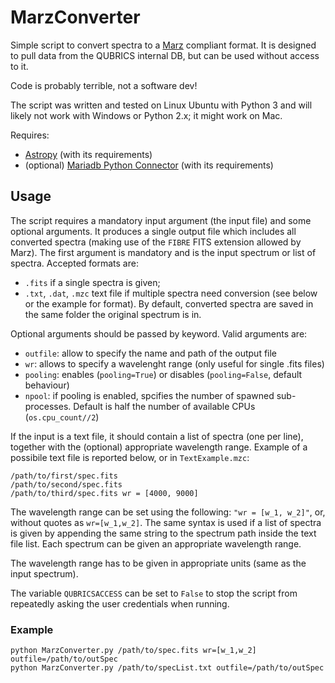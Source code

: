 # MarzConverter
Simple script to convert spectra to a [Marz](https://skymapper.anu.edu.au/static/sm_asvo/marz/index.html#/overview) compliant format. It is designed to pull data from the QUBRICS internal DB, but can be used without access to it.

Code is probably terrible, not a software dev!

The script was written and tested on Linux Ubuntu with Python 3 and will likely not work with Windows or Python 2.x; it might work on Mac.

Requires:
* [Astropy](https://www.astropy.org/) (with its requirements)
* (optional) [Mariadb Python Connector](https://mariadb.com/resources/blog/how-to-connect-python-programs-to-mariadb/) (with its requirements)

## Usage
The script requires a mandatory input argument (the input file) and some optional arguments. It produces a single output file which includes all converted spectra (making use of the `FIBRE` FITS extension allowed by Marz).
The first argument is mandatory and is the input spectrum or list of spectra. Accepted formats are:
* `.fits` if a single spectra is given;
* `.txt`, `.dat`, `.mzc` text file if multiple spectra need conversion (see below or the example for format).
By default, converted spectra are saved in the same folder the original spectrum is in.

Optional arguments should be passed by keyword. Valid arguments are:
* `outfile`: allow to specify the name and path of the output file
* `wr`: allows to specify a wavelenght range (only useful for single .fits files)
* `pooling`: enables (`pooling=True`) or disables (`pooling=False`, default behaviour)
* `npool`: if pooling is enabled, spcifies the number of spawned sub-processes. Default is half the number of available CPUs (`os.cpu_count//2`)

If the input is a text file, it should contain a list of spectra (one per line), together with the (optional) appropriate wavelength range. Example of a possibile text file is reported below, or in `TextExample.mzc`:

```
/path/to/first/spec.fits
/path/to/second/spec.fits
/path/to/third/spec.fits wr = [4000, 9000]
```

The wavelength range can be set using the following: `"wr = [w_1, w_2]"`, or, without quotes as `wr=[w_1,w_2]`. The same syntax is used if a list of spectra is given by appending the same string to the spectrum path inside the text file list. Each spectrum can be given an appropriate wavelength range.

The wavelength range has to be given in appropriate units (same as the input spectrum).

The variable `QUBRICSACCESS` can be set to `False` to stop the script from repeatedly asking the user credentials when running.

### Example
`python MarzConverter.py /path/to/spec.fits wr=[w_1,w_2] outfile=/path/to/outSpec`  
`python MarzConverter.py /path/to/specList.txt outfile=/path/to/outSpec`
